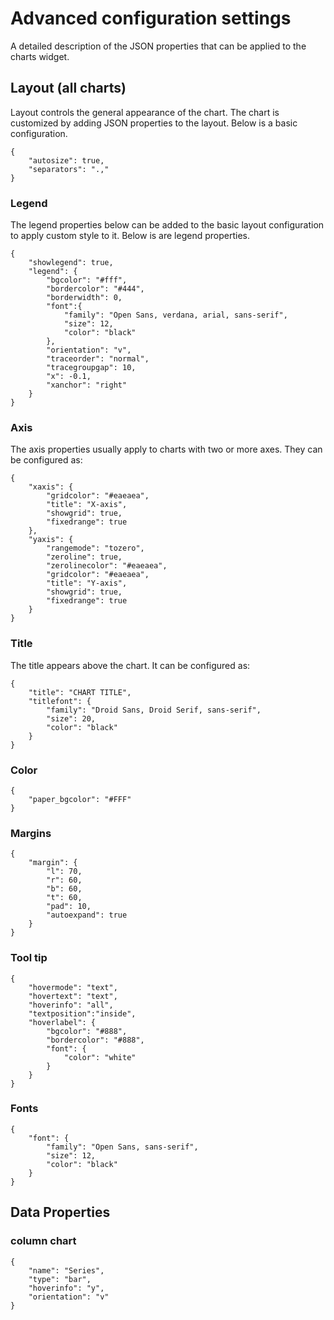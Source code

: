 # Advanced configuration settings
A detailed description of the JSON properties that can be applied to the charts widget. 

## Layout (all charts)
Layout controls the general appearance of the chart. The chart is customized by adding JSON properties to the layout.
Below is a basic configuration.

    {
        "autosize": true,
        "separators": ".,"
    }

### Legend
The legend properties below can be added to the basic layout configuration to apply custom style to it. Below is are legend properties.

    {
        "showlegend": true,
        "legend": {
            "bgcolor": "#fff",
            "bordercolor": "#444",
            "borderwidth": 0,
            "font":{
                "family": "Open Sans, verdana, arial, sans-serif",
                "size": 12,
                "color": "black"
            },
            "orientation": "v",
            "traceorder": "normal",
            "tracegroupgap": 10,
            "x": -0.1,
            "xanchor": "right"
        }
    }

### Axis
The axis properties usually apply to charts with two or more axes. They can be configured as: 

    {
        "xaxis": {
            "gridcolor": "#eaeaea",
            "title": "X-axis",
            "showgrid": true,
            "fixedrange": true
        },
        "yaxis": {
            "rangemode": "tozero",
            "zeroline": true,
            "zerolinecolor": "#eaeaea",
            "gridcolor": "#eaeaea",
            "title": "Y-axis",
            "showgrid": true,
            "fixedrange": true
        }
    }

### Title
The title appears above the chart. It can be configured as: 

    {
        "title": "CHART TITLE",
        "titlefont": {
            "family": "Droid Sans, Droid Serif, sans-serif",
            "size": 20,
            "color": "black"   
        }
    }

### Color

    {
        "paper_bgcolor": "#FFF"
    }

### Margins

    {
        "margin": {
            "l": 70,
            "r": 60,
            "b": 60,
            "t": 60,
            "pad": 10,
            "autoexpand": true
        }
    }

### Tool tip

    {
        "hovermode": "text",
        "hovertext": "text",
        "hoverinfo": "all",
        "textposition":"inside",
        "hoverlabel": {
            "bgcolor": "#888",
            "bordercolor": "#888",
            "font": {
                "color": "white"
            }
        }
    }

### Fonts

    {
        "font": {
            "family": "Open Sans, sans-serif",
            "size": 12,
            "color": "black"
        }
    }

## Data Properties
### column chart
    {
        "name": "Series",
        "type": "bar",
        "hoverinfo": "y",
        "orientation": "v"
    }

